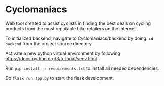 # Cyclomaniacs
Web tool created to assist cyclists in finding the best deals on cycling products from the most reputable bike retailers on the internet.


To initialized backend, navigate to Cyclomaniacs/backend by doing: ```cd backend``` from the project source directory.

Activate a new python virtual environment by following https://docs.python.org/3/tutorial/venv.html .

Run ```pip install -r requirements.txt``` to install all needed dependencies.

Do ```flask run app.py``` to start the flask development.
